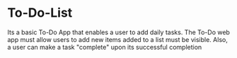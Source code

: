 # To-Do-List
Its a basic To-Do App that enables a user to add daily tasks. The To-Do web app must allow users to add new items added to a list must be visible. Also, a user can make a task "complete" upon its successful completion
